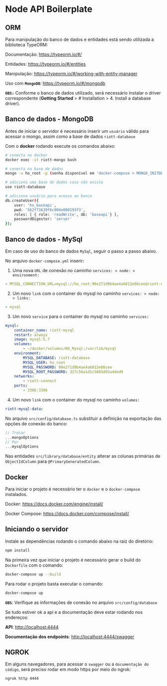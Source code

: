 # Node API Boilerplate

## ORM

Para manipulação do banco de dados e entidades está sendo utilizada a biblioteca TypeORM:

Documentação: <https://typeorm.io/#/>

Entidades: <https://typeorm.io/#/entities>

Manipulação: <https://typeorm.io/#/working-with-entity-manager>

Uso com **`MongoDB`**: <https://typeorm.io/#/mongodb>

**`OBS:`** Conforme o banco de dados utilizado, será necessário instalar o driver correspondente (**Getting Started** > # Installation > 4. Install a database driver).

## Banco de dados - MongoDB

Antes de iniciar o servidor é necessário inserir um `usuário` válido para acessar o mongo, assim como a base de dados `riott-database`

Com o **docker** rodando execute os comandos abaixo:

```sh
# conecta no docker
docker exec -it riott-mongo bash

# conecta na base de dados
mongo -u ho_root -p (senha disponível em 'docker-compose > MONGO_INITDB_ROOT_PASSWORD')

# adiciona uma base de dados caso não exista
use riott-database

# adiciona usuário para acesso ao banco
db.createUser({
    user: 'ho_baseapi',
    pwd: '562f71639f6c004e088193f3',
    roles: [ { role: 'readWrite', db: 'baseapi'} ],
    passwordDigestor: 'server'
});
```

## Banco de dados - MySql

Em caso de uso do banco de dados `MySql`, seguir o passo a passo abaixo.

No arquivo `docker-compose.yml` inserir:

1. Uma nova `URL` de conexão no caminho `services: > node: > environment:`

```yml
- MYSQL_CONNECTION_URL=mysql://ho_root:90e271d9b4ae4a6812e86cee@riott-mysql:3306
```

2. Um novo `link` com o container do mysql no caminho `services: > node: > links:`

```yml
- mysql
```

3. Um novo `service` para o container do mysql no caminho `services:`

```yml
mysql:
    container_name: riott-mysql
    restart: always
    image: mysql:5.7
    volumes:
        - ~/docker/volumes/HO_Mysql:/var/lib/mysql
    environment:
        MYSQL_DATABASE: riott-database
        MYSQL_USER: ho_root
        MYSQL_PASSWORD: 90e271d9b4ae4a6812e86cee
        MYSQL_ROOT_PASSWORD: 327c56a1d1c5803d92a4dad9
    networks:
        - riott-connect
    ports:
        - 3306:3306
```

4. Um novo `link` com o container do mysql no caminho `volumes:`

```yml
riott-mysql-data:
```

No arquivo `src/config/database.ts` substituir a definição na exportação das opções de conexão do banco:

```ts
// Trocar
...mongoOptions
// Por
...mysqlOptions
```

Nas entidades `src/library/database/entity` alterar as colunas primárias de `ObjectIdColumn` para `@PrimaryGeneratedColumn`.

## Docker

Para iniciar o projeto é necessário ter o `docker` e o `docker-compose` instalados.

Docker: <https://docs.docker.com/engine/install/>

Docker Compose: <https://docs.docker.com/compose/install/>

## Iniciando o servidor

Instale as dependências rodando o comando abaixo na raiz do diretório:

```sh
npm install
```

Na primeira vez que iniciar o projeto é necessário gerar o build do `Dockerfile` com o comando:

```sh
docker-compose up --build
```

Para rodar o projeto basta executar o comando:

```sh
docker-compose up
```

**`OBS`**: Verifique as informações de conexão no arquivo `src/config/database`

Se tudo estiver ok a api e a documentação deve estar rodando nos endereços:

**API**: <http://localhost:4444>

**Documentação dos endpoints**: <http://localhost:4444/swagger>

## NGROK

Em alguns navegadores, para acessar o `swagger` ou a `documentação do código`, será preciso rodar em modo https por meio do ngrok:

```sh
ngrok http 4444
```
